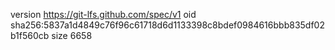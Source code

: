 version https://git-lfs.github.com/spec/v1
oid sha256:5837a1d4849c76f96c61718d6d1133398c8bdef0984616bbb835df02b1f560cb
size 6658
